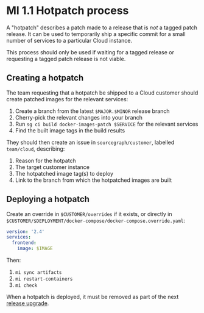 # MI 1.1 Hotpatch process

A "hotpatch" describes a patch made to a release that is _not_ a tagged patch release.
It can be used to temporarily ship a specific commit for a small number of services to a particular Cloud instance.

This process should only be used if waiting for a tagged release or requesting a tagged patch release is not viable.

## Creating a hotpatch

The team requesting that a hotpatch be shipped to a Cloud customer should create patched images for the relevant services:

1. Create a branch from the latest `$MAJOR.$MINOR` release branch
2. Cherry-pick the relevant changes into your branch
3. Run `sg ci build docker-images-patch $SERVICE` for the relevant services
4. Find the built image tags in the build results

They should then create an issue in `sourcegraph/customer`, labelled `team/cloud`, describing:

1. Reason for the hotpatch
2. The target customer instance
3. The hotpatched image tag(s) to deploy
4. Link to the branch from which the hotpatched images are built

## Deploying a hotpatch

Create an override in `$CUSTOMER/overrides` if it exists, or directly in `$CUSTOMER/$DEPLOYMENT/docker-compose/docker-compose.override.yaml`:

```yaml
version: '2.4'
services:
  frontend:
    image: $IMAGE
```

Then:

1. `mi sync artifacts`
2. `mi restart-containers`
3. `mi check`

When a hotpatch is deployed, it must be removed as part of the next [release upgrade](./mi1-1_upgrade_process.md).
